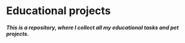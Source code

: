 # Educational projects

##### This is a repository, where I collect all my educational tasks and pet projects.
